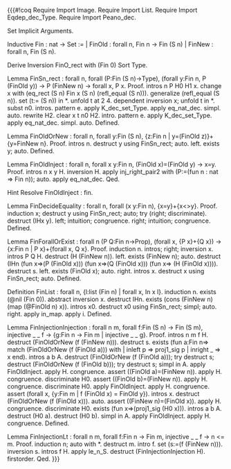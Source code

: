 {{{#!coq
Require Import Image.
Require Import List.
Require Import Eqdep_dec_Type.
Require Import Peano_dec.

Set Implicit Arguments.

Inductive Fin : nat -> Set :=
| FinOld : forall n, Fin n -> Fin (S n)
| FinNew : forall n, Fin (S n).

Derive Inversion FinO_rect with (Fin 0) Sort Type.

Lemma FinSn_rect :
 forall n,
 forall (P:Fin (S n)->Type),
 (forall y:Fin n, P (FinOld y)) ->
 P (FinNew n) ->
 forall x, P x.
Proof.
intros n P H0 H1 x.
change x with (eq_rect (S n) Fin x (S n) (refl_equal (S n))).
generalize (refl_equal (S n)).
set (t:= (S n)) in *.
unfold t at 2 4.
dependent inversion x;
unfold t in *.
subst n0.
intros.
pattern e.
apply K_dec_set_Type.
apply eq_nat_dec.
simpl.
auto.
rewrite H2.
clear x t n0 H2.
intro.
pattern e.
apply K_dec_set_Type.
apply eq_nat_dec.
simpl.
auto.
Defined.

Lemma FinOldOrNew : forall n, 
forall y:Fin (S n), 
{z:Fin n | y=(FinOld z)}+{y=FinNew n}.
Proof.
intros n.
destruct y using FinSn_rect; auto.
left.
exists y; auto.
Defined.

Lemma FinOldInject : forall n, forall x y:Fin n, (FinOld x)=(FinOld y) -> x=y.
Proof.
intros n x y H.
inversion H.
apply inj_right_pair2 with (P:=(fun n : nat => Fin n)); auto.
apply eq_nat_dec.
Qed.

Hint Resolve FinOldInject : fin.

Lemma FinDecideEquality : forall n, forall (x y:Fin n), {x=y}+{x<>y}.
Proof.
induction x;
destruct y using FinSn_rect; auto; try (right; discriminate).
destruct (IHx y).
left; intuition; congruence.
right; intuition; congruence.
Defined.

Lemma FinForallOrExist : forall n 
(P Q:Fin n->Prop), 
(forall x, {P x}+{Q x}) -> 
{x:Fin n | P x}+{forall x, Q x}.
Proof.
induction n.
intros; right; inversion x.
intros P Q H.
destruct (H (FinNew n)).
left.
exists (FinNew n); auto.
destruct (IHn (fun x=>(P (FinOld x)))
              (fun x=>(Q (FinOld x)))
              (fun x=> (H (FinOld x)))).
destruct s.
left.
exists (FinOld x); auto.
right.
intros x.
destruct x using FinSn_rect; auto.
Defined.

Definition FinList : forall n, {l:list (Fin n) | forall x, In x l}.
induction n.
exists (@nil (Fin 0)).
abstract inversion x.
destruct IHn.
exists (cons (FinNew n) (map (@FinOld n) x)).
intros x0.
destruct x0 using FinSn_rect; simpl; auto.
right.
apply in_map.
apply i.
Defined.

Lemma FinInjectionInjection : forall n m, forall f:Fin (S n) -> Fin (S m), injective _ _ f -> {g:Fin n -> Fin m | injective _ _ g}.
Proof.
intros n m f H.
destruct (FinOldOrNew (f (FinNew n))).
destruct s.
exists (fun a:Fin n=>
match (FinOldOrNew (f (FinOld a))) with
| inleft p => proj1_sig p
| inright _ => x
end).
intros a b A.
destruct (FinOldOrNew (f (FinOld a))); try destruct s;
destruct (FinOldOrNew (f (FinOld b))); try destruct s;
simpl in A.
apply FinOldInject.
apply H.
congruence.
assert ((FinOld a)=(FinNew n)).
apply H.
congruence.
discriminate H0.
assert ((FinOld b)=(FinNew n)).
apply H.
congruence.
discriminate H0.
apply FinOldInject.
apply H.
congruence.
assert (forall x, {y:Fin m | f (FinOld x) = FinOld y}).
intros x.
destruct (FinOldOrNew (f (FinOld x))).
auto.
assert ((FinNew n)=(FinOld x)).
apply H.
congruence.
discriminate H0.
exists (fun x=>(proj1_sig (H0 x))).
intros a b A.
destruct (H0 a).
destruct (H0 b).
simpl in A.
apply FinOldInject.
apply H.
congruence.
Defined.

Lemma FinInjectionLt : forall n m, forall f:Fin n -> Fin m, injective _ _ f -> n <= m.
Proof.
induction n; auto with *.
destruct m.
intro f.
set (s:=(f (FinNew n))).
inversion s.
intros f H.
apply le_n_S.
destruct (FinInjectionInjection H).
firstorder.
Qed.
}}}
